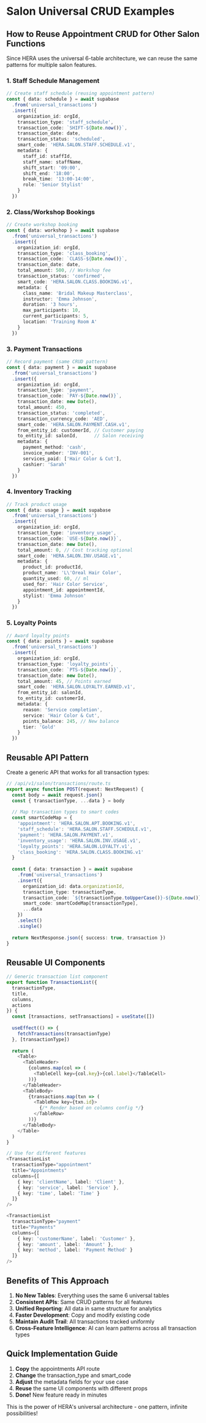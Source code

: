 # Salon Universal CRUD Examples

## How to Reuse Appointment CRUD for Other Salon Functions

Since HERA uses the universal 6-table architecture, we can reuse the same patterns for multiple salon features.

### 1. Staff Schedule Management

```typescript
// Create staff schedule (reusing appointment pattern)
const { data: schedule } = await supabase
  .from('universal_transactions')
  .insert({
    organization_id: orgId,
    transaction_type: 'staff_schedule',
    transaction_code: `SHIFT-${Date.now()}`,
    transaction_date: date,
    transaction_status: 'scheduled',
    smart_code: 'HERA.SALON.STAFF.SCHEDULE.v1',
    metadata: {
      staff_id: staffId,
      staff_name: staffName,
      shift_start: '09:00',
      shift_end: '18:00',
      break_time: '13:00-14:00',
      role: 'Senior Stylist'
    }
  })
```

### 2. Class/Workshop Bookings

```typescript
// Create workshop booking
const { data: workshop } = await supabase
  .from('universal_transactions')
  .insert({
    organization_id: orgId,
    transaction_type: 'class_booking',
    transaction_code: `CLASS-${Date.now()}`,
    transaction_date: date,
    total_amount: 500, // Workshop fee
    transaction_status: 'confirmed',
    smart_code: 'HERA.SALON.CLASS.BOOKING.v1',
    metadata: {
      class_name: 'Bridal Makeup Masterclass',
      instructor: 'Emma Johnson',
      duration: '3 hours',
      max_participants: 10,
      current_participants: 5,
      location: 'Training Room A'
    }
  })
```

### 3. Payment Transactions

```typescript
// Record payment (same CRUD pattern)
const { data: payment } = await supabase
  .from('universal_transactions')
  .insert({
    organization_id: orgId,
    transaction_type: 'payment',
    transaction_code: `PAY-${Date.now()}`,
    transaction_date: new Date(),
    total_amount: 450,
    transaction_status: 'completed',
    transaction_currency_code: 'AED',
    smart_code: 'HERA.SALON.PAYMENT.CASH.v1',
    from_entity_id: customerId, // Customer paying
    to_entity_id: salonId,      // Salon receiving
    metadata: {
      payment_method: 'cash',
      invoice_number: 'INV-001',
      services_paid: ['Hair Color & Cut'],
      cashier: 'Sarah'
    }
  })
```

### 4. Inventory Tracking

```typescript
// Track product usage
const { data: usage } = await supabase
  .from('universal_transactions')
  .insert({
    organization_id: orgId,
    transaction_type: 'inventory_usage',
    transaction_code: `USE-${Date.now()}`,
    transaction_date: new Date(),
    total_amount: 0, // Cost tracking optional
    smart_code: 'HERA.SALON.INV.USAGE.v1',
    metadata: {
      product_id: productId,
      product_name: 'L\'Oreal Hair Color',
      quantity_used: 60, // ml
      used_for: 'Hair Color Service',
      appointment_id: appointmentId,
      stylist: 'Emma Johnson'
    }
  })
```

### 5. Loyalty Points

```typescript
// Award loyalty points
const { data: points } = await supabase
  .from('universal_transactions')
  .insert({
    organization_id: orgId,
    transaction_type: 'loyalty_points',
    transaction_code: `PTS-${Date.now()}`,
    transaction_date: new Date(),
    total_amount: 45, // Points earned
    smart_code: 'HERA.SALON.LOYALTY.EARNED.v1',
    from_entity_id: salonId,
    to_entity_id: customerId,
    metadata: {
      reason: 'Service completion',
      service: 'Hair Color & Cut',
      points_balance: 245, // New balance
      tier: 'Gold'
    }
  })
```

## Reusable API Pattern

Create a generic API that works for all transaction types:

```typescript
// /api/v1/salon/transactions/route.ts
export async function POST(request: NextRequest) {
  const body = await request.json()
  const { transactionType, ...data } = body
  
  // Map transaction types to smart codes
  const smartCodeMap = {
    'appointment': 'HERA.SALON.APT.BOOKING.v1',
    'staff_schedule': 'HERA.SALON.STAFF.SCHEDULE.v1',
    'payment': 'HERA.SALON.PAYMENT.v1',
    'inventory_usage': 'HERA.SALON.INV.USAGE.v1',
    'loyalty_points': 'HERA.SALON.LOYALTY.v1',
    'class_booking': 'HERA.SALON.CLASS.BOOKING.v1'
  }
  
  const { data: transaction } = await supabase
    .from('universal_transactions')
    .insert({
      organization_id: data.organizationId,
      transaction_type: transactionType,
      transaction_code: `${transactionType.toUpperCase()}-${Date.now()}`,
      smart_code: smartCodeMap[transactionType],
      ...data
    })
    .select()
    .single()
    
  return NextResponse.json({ success: true, transaction })
}
```

## Reusable UI Components

```typescript
// Generic transaction list component
export function TransactionList({ 
  transactionType, 
  title,
  columns,
  actions 
}) {
  const [transactions, setTransactions] = useState([])
  
  useEffect(() => {
    fetchTransactions(transactionType)
  }, [transactionType])
  
  return (
    <Table>
      <TableHeader>
        {columns.map(col => (
          <TableCell key={col.key}>{col.label}</TableCell>
        ))}
      </TableHeader>
      <TableBody>
        {transactions.map(txn => (
          <TableRow key={txn.id}>
            {/* Render based on columns config */}
          </TableRow>
        ))}
      </TableBody>
    </Table>
  )
}

// Use for different features
<TransactionList 
  transactionType="appointment"
  title="Appointments"
  columns={[
    { key: 'clientName', label: 'Client' },
    { key: 'service', label: 'Service' },
    { key: 'time', label: 'Time' }
  ]}
/>

<TransactionList 
  transactionType="payment"
  title="Payments"
  columns={[
    { key: 'customerName', label: 'Customer' },
    { key: 'amount', label: 'Amount' },
    { key: 'method', label: 'Payment Method' }
  ]}
/>
```

## Benefits of This Approach

1. **No New Tables**: Everything uses the same 6 universal tables
2. **Consistent APIs**: Same CRUD patterns for all features
3. **Unified Reporting**: All data in same structure for analytics
4. **Faster Development**: Copy and modify existing code
5. **Maintain Audit Trail**: All transactions tracked uniformly
6. **Cross-Feature Intelligence**: AI can learn patterns across all transaction types

## Quick Implementation Guide

1. **Copy** the appointments API route
2. **Change** the transaction_type and smart_code
3. **Adjust** the metadata fields for your use case
4. **Reuse** the same UI components with different props
5. **Done!** New feature ready in minutes

This is the power of HERA's universal architecture - one pattern, infinite possibilities!